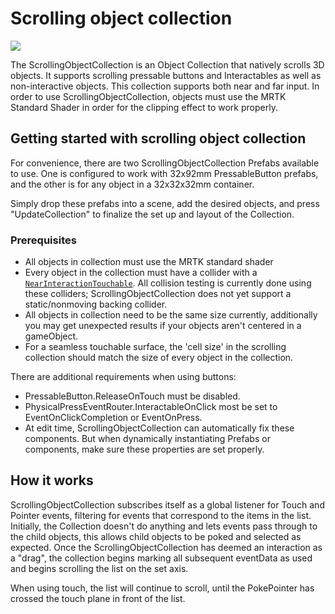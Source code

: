 # Scrolling object collection
![](../../../../../Documentation/Images/ScrollingCollection/MRTK_UX_ScrollingCollection_Main.jpg)

The ScrollingObjectCollection is an Object Collection that natively scrolls 3D objects. It supports scrolling pressable buttons and Interactables as well as non-interactive objects. This collection supports both near and far input. In order to use ScrollingObjectCollection, objects must use the MRTK Standard Shader in order for the clipping effect to work properly.

## Getting started with scrolling object collection

For convenience, there are two ScrollingObjectCollection Prefabs available to use. One is configured to work with 32x92mm PressableButton prefabs, and the other is for any object in a 32x32x32mm container.

Simply drop these prefabs into a scene, add the desired objects, and press "UpdateCollection" to finalize the set up and layout of the Collection.

### Prerequisites

- All objects in collection must use the MRTK standard shader
- Every object in the collection must have a collider with a [`NearInteractionTouchable`](xref:Microsoft.MixedReality.Toolkit.Input.NearInteractionTouchable). All collision testing is currently done using these colliders; ScrollingObjectCollection does not yet support a static/nonmoving backing collider.
- All objects in collection need to be the same size currently, additionally you may get unexpected results if your objects aren't centered in a gameObject.
- For a seamless touchable surface, the 'cell size' in the scrolling collection should match the size of every object in the collection.

There are additional requirements when using buttons:

- PressableButton.ReleaseOnTouch must be disabled.
- PhysicalPressEventRouter.InteractableOnClick most be set to EventOnClickCompletion or EventOnPress.
- At edit time, ScrollingObjectCollection can automatically fix these components. But when dynamically instantiating Prefabs or components, make sure these properties are set properly.

## How it works

ScrollingObjectCollection subscribes itself as a global listener for Touch and Pointer events, filtering for events that correspond to the items in the list. Initially, the Collection doesn't do anything and lets events pass through to the child objects, this allows child objects to be poked and selected as expected. Once the ScrollingObjectCollection has deemed an interaction as a "drag", the collection begins marking all subsequent eventData as used and begins scrolling the list on the set axis.

When using touch, the list will continue to scroll, until the PokePointer has crossed the touch plane in front of the list.
